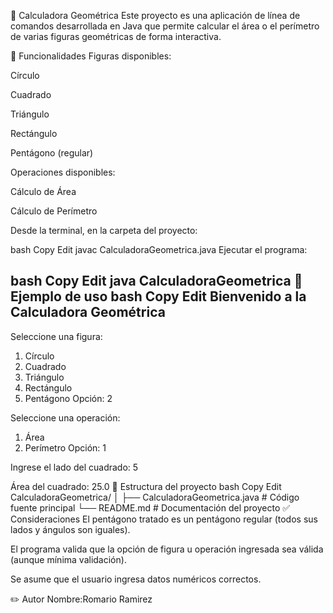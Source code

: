 📐 Calculadora Geométrica
Este proyecto es una aplicación de línea de comandos desarrollada en Java que permite calcular el área o el perímetro de varias figuras geométricas de forma interactiva.

🚀 Funcionalidades
Figuras disponibles:

Círculo

Cuadrado

Triángulo

Rectángulo

Pentágono (regular)

Operaciones disponibles:

Cálculo de Área

Cálculo de Perímetro

Desde la terminal, en la carpeta del proyecto:

bash
Copy
Edit
javac CalculadoraGeometrica.java
Ejecutar el programa:

bash
Copy
Edit
java CalculadoraGeometrica
🎯 Ejemplo de uso
bash
Copy
Edit
Bienvenido a la Calculadora Geométrica
--------------------------------------
Seleccione una figura:
1. Círculo
2. Cuadrado
3. Triángulo
4. Rectángulo
5. Pentágono
Opción: 2

Seleccione una operación:
1. Área
2. Perímetro
Opción: 1

Ingrese el lado del cuadrado: 5

Área del cuadrado: 25.0
📄 Estructura del proyecto
bash
Copy
Edit
CalculadoraGeometrica/
│
├── CalculadoraGeometrica.java   # Código fuente principal
└── README.md                    # Documentación del proyecto
✅ Consideraciones
El pentágono tratado es un pentágono regular (todos sus lados y ángulos son iguales).

El programa valida que la opción de figura u operación ingresada sea válida (aunque mínima validación).

Se asume que el usuario ingresa datos numéricos correctos.

✏️ Autor
Nombre:Romario Ramirez


